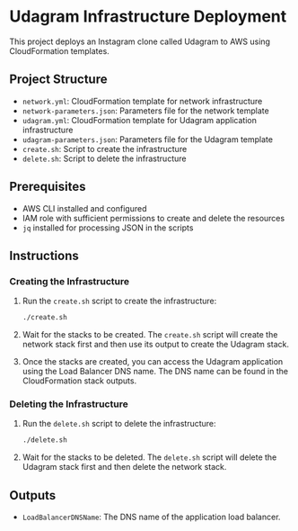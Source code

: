 # Udagram Infrastructure Deployment

This project deploys an Instagram clone called Udagram to AWS using CloudFormation templates.

## Project Structure

- `network.yml`: CloudFormation template for network infrastructure
- `network-parameters.json`: Parameters file for the network template
- `udagram.yml`: CloudFormation template for Udagram application infrastructure
- `udagram-parameters.json`: Parameters file for the Udagram template
- `create.sh`: Script to create the infrastructure
- `delete.sh`: Script to delete the infrastructure

## Prerequisites

- AWS CLI installed and configured
- IAM role with sufficient permissions to create and delete the resources
- `jq` installed for processing JSON in the scripts

## Instructions

### Creating the Infrastructure

1. Run the `create.sh` script to create the infrastructure:

    ```bash
    ./create.sh
    ```

2. Wait for the stacks to be created. The `create.sh` script will create the network stack first and then use its output to create the Udagram stack.

3. Once the stacks are created, you can access the Udagram application using the Load Balancer DNS name. The DNS name can be found in the CloudFormation stack outputs.

### Deleting the Infrastructure

1. Run the `delete.sh` script to delete the infrastructure:

    ```bash
    ./delete.sh
    ```

2. Wait for the stacks to be deleted. The `delete.sh` script will delete the Udagram stack first and then delete the network stack.

## Outputs

- `LoadBalancerDNSName`: The DNS name of the application load balancer.
